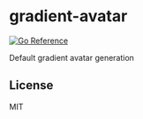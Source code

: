# gradient-avatar

[![Go Reference](https://pkg.go.dev/badge/github.com/swiftcarrot/gradient-avatar.svg)](https://pkg.go.dev/github.com/swiftcarrot/gradient-avatar)

Default gradient avatar generation

## License

MIT
